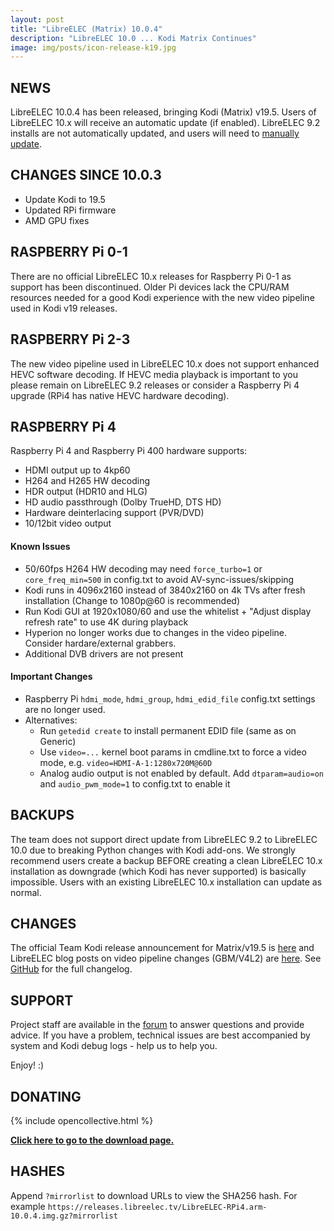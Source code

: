 ```yaml
---
layout: post
title: "LibreELEC (Matrix) 10.0.4"
description: "LibreELEC 10.0 ... Kodi Matrix Continues"
image: img/posts/icon-release-k19.jpg
---
```


## NEWS

LibreELEC 10.0.4 has been released, bringing Kodi (Matrix) v19.5. Users of LibreELEC 10.x will receive an automatic update (if enabled). LibreELEC 9.2 installs are not automatically updated, and users will need to [manually update](https://wiki.libreelec.tv/support/update).

## CHANGES SINCE 10.0.3

- Update Kodi to 19.5
- Updated RPi firmware
- AMD GPU fixes

## RASPBERRY Pi 0-1

There are no official LibreELEC 10.x releases for Raspberry Pi 0-1 as support has been discontinued. Older Pi devices lack the CPU/RAM resources needed for a good Kodi experience with the new video pipeline used in Kodi v19 releases.

## RASPBERRY Pi 2-3

The new video pipeline used in LibreELEC 10.x does not support enhanced HEVC software decoding. If HEVC media playback is important to you please remain on LibreELEC 9.2 releases or consider a Raspberry Pi 4 upgrade (RPi4 has native HEVC hardware decoding).

## RASPBERRY Pi 4

Raspberry Pi 4 and Raspberry Pi 400 hardware supports:

- HDMI output up to 4kp60
- H264 and H265 HW decoding
- HDR output (HDR10 and HLG)
- HD audio passthrough (Dolby TrueHD, DTS HD)
- Hardware deinterlacing support (PVR/DVD)
- 10/12bit video output

#### Known Issues

- 50/60fps H264 HW decoding may need `force_turbo=1` or `core_freq_min=500` in config.txt to avoid AV-sync-issues/skipping
- Kodi runs in 4096x2160 instead of 3840x2160 on 4k TVs after fresh installation (Change to 1080p@60 is recommended)
- Run Kodi GUI at 1920x1080/60 and use the whitelist + "Adjust display refresh rate" to use 4K during playback
- Hyperion no longer works due to changes in the video pipeline. Consider hardare/external grabbers.
- Additional DVB drivers are not present

#### Important Changes

- Raspberry Pi `hdmi_mode`, `hdmi_group`, `hdmi_edid_file` config.txt settings are no longer used.
- Alternatives:
  - Run `getedid create` to install permanent EDID file (same as on Generic)
  - Use `video=...` kernel boot params in cmdline.txt to force a video mode, e.g. `video=HDMI-A-1:1280x720M@60D`
  - Analog audio output is not enabled by default. Add `dtparam=audio=on` and `audio_pwm_mode=1` to config.txt to enable it

## BACKUPS

The team does not support direct update from LibreELEC 9.2 to LibreELEC 10.0 due to breaking Python changes with Kodi add-ons. We strongly recommend users create a backup BEFORE creating a clean LibreELEC 10.x installation as downgrade (which Kodi has never supported) is basically impossible. Users with an existing LibreELEC 10.x installation can update as normal.

## CHANGES

The official Team Kodi release announcement for Matrix/v19.5 is [here](https://kodi.tv/article/kodi-matrix-19-5-release/) and LibreELEC blog posts on video pipeline changes (GBM/V4L2) are [here](https://libreelec.tv/2021/02/14/upcoming-changes/). See [GitHub](https://github.com/LibreELEC/LibreELEC.tv/releases/tag/10.0.4) for the full changelog.

## SUPPORT

Project staff are available in the [forum](https://forum.libreelec.tv) to answer questions and provide advice. If you have a problem, technical issues are best accompanied by system and Kodi debug logs - help us to help you.

Enjoy! :)

## DONATING

{% include opencollective.html %}

[**Click here to go to the download page.**](https://libreelec.tv/downloads/)

## HASHES

Append `?mirrorlist` to download URLs to view the SHA256 hash. For example `https://releases.libreelec.tv/LibreELEC-RPi4.arm-10.0.4.img.gz?mirrorlist`

